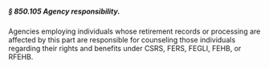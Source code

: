 ##### § 850.105 Agency responsibility. #####

Agencies employing individuals whose retirement records or processing are affected by this part are responsible for counseling those individuals regarding their rights and benefits under CSRS, FERS, FEGLI, FEHB, or RFEHB.